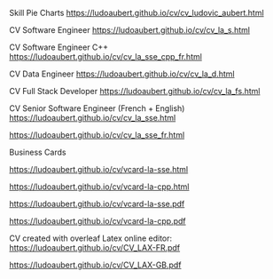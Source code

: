 Skill Pie Charts
https://ludoaubert.github.io/cv/cv_ludovic_aubert.html

CV Software Engineer
https://ludoaubert.github.io/cv/cv_la_s.html

CV Software Engineer C++
https://ludoaubert.github.io/cv/cv_la_sse_cpp_fr.html

CV Data Engineer
https://ludoaubert.github.io/cv/cv_la_d.html

CV Full Stack Developer
https://ludoaubert.github.io/cv/cv_la_fs.html

CV Senior Software Engineer (French + English)
https://ludoaubert.github.io/cv/cv_la_sse.html

https://ludoaubert.github.io/cv/cv_la_sse_fr.html

Business Cards

https://ludoaubert.github.io/cv/vcard-la-sse.html

https://ludoaubert.github.io/cv/vcard-la-cpp.html

https://ludoaubert.github.io/cv/vcard-la-sse.pdf

https://ludoaubert.github.io/cv/vcard-la-cpp.pdf

CV created with overleaf Latex online editor:
https://ludoaubert.github.io/cv/CV_LAX-FR.pdf

https://ludoaubert.github.io/cv/CV_LAX-GB.pdf
